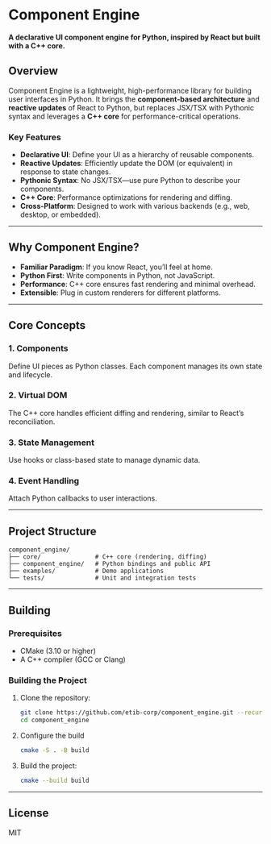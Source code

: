 # Component Engine

**A declarative UI component engine for Python, inspired by React but built with a C++ core.**

## Overview

Component Engine is a lightweight, high-performance library for building user interfaces in Python. It brings the **component-based architecture** and **reactive updates** of React to Python, but replaces JSX/TSX with Pythonic syntax and leverages a **C++ core** for performance-critical operations.

### Key Features

- **Declarative UI**: Define your UI as a hierarchy of reusable components.
- **Reactive Updates**: Efficiently update the DOM (or equivalent) in response to state changes.
- **Pythonic Syntax**: No JSX/TSX—use pure Python to describe your components.
- **C++ Core**: Performance optimizations for rendering and diffing.
- **Cross-Platform**: Designed to work with various backends (e.g., web, desktop, or embedded).

---

## Why Component Engine?

- **Familiar Paradigm**: If you know React, you’ll feel at home.
- **Python First**: Write components in Python, not JavaScript.
- **Performance**: C++ core ensures fast rendering and minimal overhead.
- **Extensible**: Plug in custom renderers for different platforms.

---

## Core Concepts

### 1. **Components**

Define UI pieces as Python classes. Each component manages its own state and lifecycle.

### 2. **Virtual DOM**

The C++ core handles efficient diffing and rendering, similar to React’s reconciliation.

### 3. **State Management**

Use hooks or class-based state to manage dynamic data.

### 4. **Event Handling**

Attach Python callbacks to user interactions.

---

## Project Structure

```plain
component_engine/
├── core/               # C++ core (rendering, diffing)
├── component_engine/   # Python bindings and public API
├── examples/           # Demo applications
└── tests/              # Unit and integration tests
```

---

## Building

### Prerequisites

- CMake (3.10 or higher)
- A C++ compiler (GCC or Clang)

### Building the Project

1. Clone the repository:

   ```bash
   git clone https://github.com/etib-corp/component_engine.git --recurse-submodules
   cd component_engine
   ```

2. Configure the build

   ```bash
   cmake -S . -B build
   ```

3. Build the project:

   ```bash
   cmake --build build
   ```

---

## License

MIT
